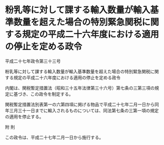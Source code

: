 # 粉乳等に対して課する輸入数量が輸入基準数量を超えた場合の特別緊急関税に関する規定の平成二十六年度における適用の停止を定める政令

平成二十七年政令第三十三号

粉乳等に対して課する輸入数量が輸入基準数量を超えた場合の特別緊急関税に関する規定の平成二十六年度における適用の停止を定める政令

内閣は、関税暫定措置法（昭和三十五年法律第三十六号）第七条の三第三項の規定に基づき、この政令を制定する。

関税暫定措置法別表第一の六第四項に掲げる物品で平成二十七年二月一日から同年三月三十一日までに輸入されるものについては、同法第七条の三第一項の規定の適用を停止する。

附 則

この政令は、平成二十七年二月一日から施行する。
